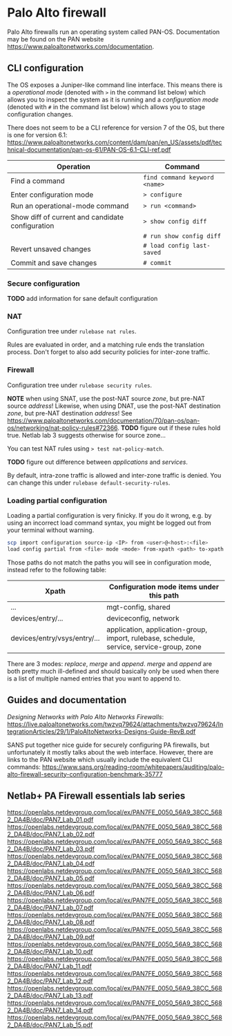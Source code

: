 # Palo Alto firewall

Palo Alto firewalls run an operating system called PAN-OS. Documentation may be
found on the PAN website https://www.paloaltonetworks.com/documentation.

## CLI configuration

The OS exposes a Juniper-like command line interface. This means there is a
*operational mode* (denoted with `>` in the command list below) which allows you
 to inspect the system as it is running and a *configuration mode* (denoted with
    `#` in the command list below) which allows you to stage configuration
    changes.

There does not seem to be a CLI reference for version 7 of the OS, but there is
one for version 6.1:
https://www.paloaltonetworks.com/content/dam/pan/en_US/assets/pdf/technical-documentation/pan-os-61/PAN-OS-6.1-CLI-ref.pdf

Operation                                        | Command
-------------------------------------------------|------------------------------
Find a command                                   | `find command keyword <name>`
Enter configuration mode                         | `> configure`
Run an operational-mode command                  | `> run <command>`
Show diff of current and candidate configuration | `> show config diff`
                                                 | `# run show config diff`
Revert unsaved changes                           | `# load config last-saved`
Commit and save changes                          | `# commit`

### Secure configuration

**TODO** add information for sane default configuration

### NAT

Configuration tree under `rulebase nat rules`.

Rules are evaluated in order, and a matching rule ends the translation process.
Don't forget to also add security policies for inter-zone traffic.

### Firewall

Configuration tree under `rulebase security rules`.

**NOTE** when using SNAT, use the post-NAT source *zone*, but pre-NAT source
*address*! Likewise, when using DNAT, use the post-NAT destination *zone*, but
pre-NAT destination *address*! See
https://www.paloaltonetworks.com/documentation/70/pan-os/pan-os/networking/nat-policy-rules#72366.
**TODO** figure out if these rules hold true. Netlab lab 3 suggests otherwise
for source zone...

You can test NAT rules using `> test nat-policy-match`.

**TODO** figure out difference between *applications* and *services*.

By default, intra-zone traffic is allowed and inter-zone traffic is denied. You
can change this under `rulebase default-security-rules`.

### Loading partial configuration

Loading a partial configuration is very finicky. If you do it wrong, e.g. by
using an incorrect load command syntax, you might be logged out from your terminal without warning.

```bash
scp import configuration source-ip <IP> from <user>@<host>:<file>
load config partial from <file> mode <mode> from-xpath <path> to-xpath /config/<path>
```

Those paths do not match the paths you will see in configuration mode, instead
refer to the following table:

Xpath                        | Configuration mode items under this path
-----------------------------|-----------------------------------------
...                          | mgt-config, shared
devices/entry/...            | deviceconfig, network
devices/entry/vsys/entry/... | application, application-group, import, rulebase, schedule, service, service-group, zone

There are 3 modes: *replace*, *merge* and *append*. *merge* and *append* are
both pretty much ill-defined and should basically only be used when there is a
list of multiple named entries that you want to append to.

## Guides and documentation

*Designing Networks with Palo Alto Networks Firewalls*: https://live.paloaltonetworks.com/twzvq79624/attachments/twzvq79624/IntegrationArticles/29/1/PaloAltoNetworks-Designs-Guide-RevB.pdf

SANS put together nice guide for securely configuring PA firewalls, but
unfortunately it mostly talks about the web interface. However, there are links
to the PAN website which usually include the equivalent CLI commands: https://www.sans.org/reading-room/whitepapers/auditing/palo-alto-firewall-security-configuration-benchmark-35777

## Netlab+ PA Firewall essentials lab series

https://openlabs.netdevgroup.com/local/ex/PAN7FE_0050_56A9_38CC_5682_DA4B/doc/PAN7_Lab_01.pdf
https://openlabs.netdevgroup.com/local/ex/PAN7FE_0050_56A9_38CC_5682_DA4B/doc/PAN7_Lab_02.pdf
https://openlabs.netdevgroup.com/local/ex/PAN7FE_0050_56A9_38CC_5682_DA4B/doc/PAN7_Lab_03.pdf
https://openlabs.netdevgroup.com/local/ex/PAN7FE_0050_56A9_38CC_5682_DA4B/doc/PAN7_Lab_04.pdf
https://openlabs.netdevgroup.com/local/ex/PAN7FE_0050_56A9_38CC_5682_DA4B/doc/PAN7_Lab_05.pdf
https://openlabs.netdevgroup.com/local/ex/PAN7FE_0050_56A9_38CC_5682_DA4B/doc/PAN7_Lab_06.pdf
https://openlabs.netdevgroup.com/local/ex/PAN7FE_0050_56A9_38CC_5682_DA4B/doc/PAN7_Lab_07.pdf
https://openlabs.netdevgroup.com/local/ex/PAN7FE_0050_56A9_38CC_5682_DA4B/doc/PAN7_Lab_08.pdf
https://openlabs.netdevgroup.com/local/ex/PAN7FE_0050_56A9_38CC_5682_DA4B/doc/PAN7_Lab_09.pdf
https://openlabs.netdevgroup.com/local/ex/PAN7FE_0050_56A9_38CC_5682_DA4B/doc/PAN7_Lab_10.pdf
https://openlabs.netdevgroup.com/local/ex/PAN7FE_0050_56A9_38CC_5682_DA4B/doc/PAN7_Lab_11.pdf
https://openlabs.netdevgroup.com/local/ex/PAN7FE_0050_56A9_38CC_5682_DA4B/doc/PAN7_Lab_12.pdf
https://openlabs.netdevgroup.com/local/ex/PAN7FE_0050_56A9_38CC_5682_DA4B/doc/PAN7_Lab_13.pdf
https://openlabs.netdevgroup.com/local/ex/PAN7FE_0050_56A9_38CC_5682_DA4B/doc/PAN7_Lab_14.pdf
https://openlabs.netdevgroup.com/local/ex/PAN7FE_0050_56A9_38CC_5682_DA4B/doc/PAN7_Lab_15.pdf
